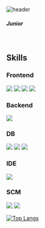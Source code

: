 ![header](https://capsule-render.vercel.app/api?text=WANSU-JOO&type=wave&&color=gradient&customColorList=5,30&desc=Web%20Developer&height=300)
##### Junior

<br>

## Skills
### Frontend
[<img src="https://img.shields.io/badge/Vue.js-4FC08D?style=flat&logo=Vue.js&logoColor=white"/>](https://img.shields.io/badge/Vue.js-35495E?style=for-the-badge&logo=vue.js&logoColor=4FC08D) <img src="https://img.shields.io/badge/JavaScript-F7DF1E?style=flat&logo=JavaScript&logoColor=white"/> <img src="https://img.shields.io/badge/TypeScript-3178C6?style=flat&logo=TypeScript&logoColor=white"/> <img src="https://img.shields.io/badge/Bootstrap-7952B3?style=flat&logo=Bootstrap&logoColor=white"/>

### Backend
<img src="https://img.shields.io/badge/Spring Boot-6DB33F?style=flat&logo=Spring Boot&logoColor=white"/>

### DB
<img src="https://img.shields.io/badge/MariaDB-003545?style=flat&logo=MariaDB&logoColor=white"/> <img src="https://img.shields.io/badge/MySQL-4479A1?style=flat&logo=MySQL&logoColor=white"/> <img src="https://img.shields.io/badge/Oracle-F80000?style=flat&logo=Oracle&logoColor=white"/>

### IDE
<img src="https://img.shields.io/badge/IntelliJ IDEA-000000?style=flat&logo=IntelliJ IDEA&logoColor=white"/>

### SCM
<img src="https://img.shields.io/badge/Subversion-809CC9?style=flat&logo=Subversion&logoColor=white"/> <img src="https://img.shields.io/badge/Git-F05032?style=flat&logo=Git&logoColor=white"/>

[![Top Langs](https://github-readme-stats.vercel.app/api/top-langs/?username=WANSU-JOO)](https://github.com/anuraghazra/github-readme-stats)

<!--
**WANSU-JOO/WANSU-JOO** is a ✨ _special_ ✨ repository because its `README.md` (this file) appears on your GitHub profile.

Here are some ideas to get you started:

- 🔭 I’m currently working on ...
- 🌱 I’m currently learning ...
- 👯 I’m looking to collaborate on ...
- 🤔 I’m looking for help with ...
- 💬 Ask me about ...
- 📫 How to reach me: ...
- 😄 Pronouns: ...
- ⚡ Fun fact: ...
-->
